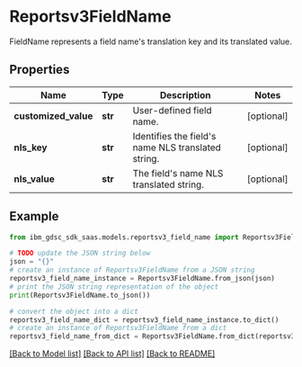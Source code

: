 # Reportsv3FieldName

FieldName represents a field name's translation key and its translated value.

## Properties

Name | Type | Description | Notes
------------ | ------------- | ------------- | -------------
**customized_value** | **str** | User-defined field name. | [optional] 
**nls_key** | **str** | Identifies the field&#39;s name NLS translated string. | [optional] 
**nls_value** | **str** | The field&#39;s name NLS translated string. | [optional] 

## Example

```python
from ibm_gdsc_sdk_saas.models.reportsv3_field_name import Reportsv3FieldName

# TODO update the JSON string below
json = "{}"
# create an instance of Reportsv3FieldName from a JSON string
reportsv3_field_name_instance = Reportsv3FieldName.from_json(json)
# print the JSON string representation of the object
print(Reportsv3FieldName.to_json())

# convert the object into a dict
reportsv3_field_name_dict = reportsv3_field_name_instance.to_dict()
# create an instance of Reportsv3FieldName from a dict
reportsv3_field_name_from_dict = Reportsv3FieldName.from_dict(reportsv3_field_name_dict)
```
[[Back to Model list]](../README.md#documentation-for-models) [[Back to API list]](../README.md#documentation-for-api-endpoints) [[Back to README]](../README.md)


